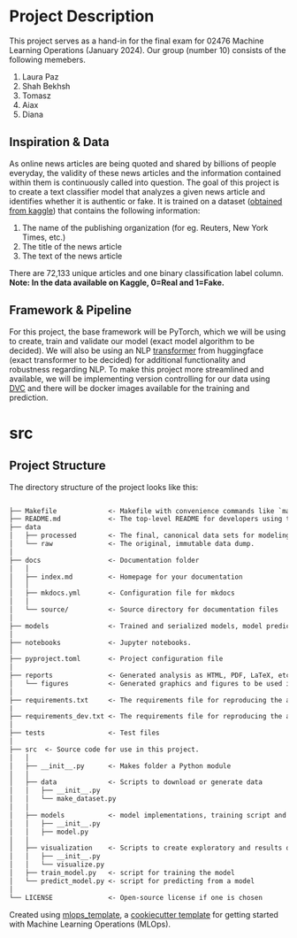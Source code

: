 # Project Description
This project serves as a hand-in for the final exam for 02476 Machine Learning Operations (January 2024). Our group (number 10) consists of the following memebers.
1. Laura Paz
2. Shah Bekhsh
3. Tomasz 
4. Aiax
5. Diana


## Inspiration & Data
As online news articles are being quoted and shared by billions of people everyday, the validity of these news articles and the information contained within them is continuously called into question. The goal of this project is to create a text classifier model that analyzes a given news article and identifies whether it is authentic or fake. It is trained on a dataset ([obtained from kaggle](https://www.kaggle.com/datasets/saurabhshahane/fake-news-classification/data)) that contains the following information:

1. The name of the publishing organization (for eg. Reuters, New York Times, etc.)
2. The title of the news article
3. The text of the news article

There are 72,133 unique articles and one binary classification label column. **Note: In the data available on Kaggle, 0=Real and 1=Fake.**

## Framework & Pipeline
For this project, the base framework will be PyTorch, which we will be using to create, train and validate our model (exact model algorithm to be decided). We will also be using an NLP [transformer](https://huggingface.co/docs/transformers/index) from huggingface (exact transformer to be decided) for additional functionality and robustness regarding NLP. To make this project more streamlined and available, we will be implementing version controlling for our data using [DVC](https://dvc.org/) and there will be docker images available for the training and prediction. 

# src



## Project Structure

The directory structure of the project looks like this:

```txt

├── Makefile             <- Makefile with convenience commands like `make data` or `make train`
├── README.md            <- The top-level README for developers using this project.
├── data
│   ├── processed        <- The final, canonical data sets for modeling.
│   └── raw              <- The original, immutable data dump.
│
├── docs                 <- Documentation folder
│   │
│   ├── index.md         <- Homepage for your documentation
│   │
│   ├── mkdocs.yml       <- Configuration file for mkdocs
│   │
│   └── source/          <- Source directory for documentation files
│
├── models               <- Trained and serialized models, model predictions, or model summaries
│
├── notebooks            <- Jupyter notebooks.
│
├── pyproject.toml       <- Project configuration file
│
├── reports              <- Generated analysis as HTML, PDF, LaTeX, etc.
│   └── figures          <- Generated graphics and figures to be used in reporting
│
├── requirements.txt     <- The requirements file for reproducing the analysis environment
|
├── requirements_dev.txt <- The requirements file for reproducing the analysis environment
│
├── tests                <- Test files
│
├── src  <- Source code for use in this project.
│   │
│   ├── __init__.py      <- Makes folder a Python module
│   │
│   ├── data             <- Scripts to download or generate data
│   │   ├── __init__.py
│   │   └── make_dataset.py
│   │
│   ├── models           <- model implementations, training script and prediction script
│   │   ├── __init__.py
│   │   ├── model.py
│   │
│   ├── visualization    <- Scripts to create exploratory and results oriented visualizations
│   │   ├── __init__.py
│   │   └── visualize.py
│   ├── train_model.py   <- script for training the model
│   └── predict_model.py <- script for predicting from a model
│
└── LICENSE              <- Open-source license if one is chosen
```

Created using [mlops_template](https://github.com/SkafteNicki/mlops_template),
a [cookiecutter template](https://github.com/cookiecutter/cookiecutter) for getting
started with Machine Learning Operations (MLOps).
